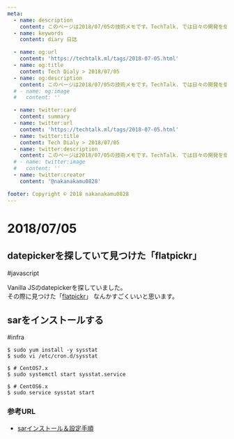 ```yaml
---
meta:
  - name: description
    content: このページは2018/07/05の技術メモです。TechTalk. では日々の開発を個人メモとして残しています。将来に向けて技術ノウハウを蓄積することを目的とします。
  - name: keywords
    content: diary 日誌

  - name: og:url
    content: 'https://techtalk.ml/tags/2018-07-05.html'
  - name: og:title
    content: Tech Dialy > 2018/07/05
  - name: og:description
    content: このページは2018/07/05の技術メモです。TechTalk. では日々の開発を個人メモとして残しています。将来に向けて技術ノウハウを蓄積することを目的とします。
  # - name: og:image
  #   content: ''

  - name: twitter:card
    content: summary
  - name: twitter:url
    content: 'https://techtalk.ml/tags/2018-07-05.html'
  - name: twitter:title
    content: Tech Dialy > 2018/07/05
  - name: twitter:description
    content: このページは2018/07/05の技術メモです。TechTalk. では日々の開発を個人メモとして残しています。将来に向けて技術ノウハウを蓄積することを目的とします。
  # - name: twitter:image
  #   content: ''
  - name: twitter:creator
    content: '@nakanakamu0828'

footer: Copyright © 2018 nakanakamu0828
---
```

# 2018/07/05
## datepickerを探していて見つけた「flatpickr」
#javascript

Vanilla JSのdatepickerを探していました。  
その際に見つけた「[flatpickr](https://flatpickr.js.org/)」 なんかすごくいいと思います。

## sarをインストールする
#infra

```
$ sudo yum install -y sysstat
$ sudo vi /etc/cron.d/sysstat

$ # CentOS7.x
$ sudo systemctl start sysstat.service

$ # CentOS6.x
$ sudo service sysstat start
```

### 参考URL
* [sarインストール＆設定手順](https://qiita.com/fk_2000/items/340ec95b77f73a1f3ad9)
